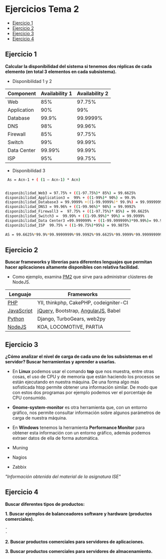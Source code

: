 # Ejercicios Tema 2 
- [Ejercicio 1](#ejercicio-1)
- [Ejercicio 2](#ejercicio-2)
- [Ejercicio 3](#ejercicio-3)
- [Ejercicio 4](#ejercicio-4)

## Ejercicio 1
**Calcular la disponibilidad del sistema si tenemos dos réplicas de cada elemento (en total 3 elementos en cada subsistema).**

-  Disponibilidad 1 y 2

 Component    | Availability 1| Availability 2 
 -----------  | ------------  | ----------- 
 Web          | 85% 	      | 97.75% 
 Application  | 90% 	      | 99% 
 Database     | 99.9% 	      | 99.9999% 
 DNS          | 98% 	      | 99.96% 
 Firewall     | 85%           | 97.75% 
 Switch       | 99%           | 99.99% 
 Data Center  | 99.99%        | 99.99% 
 ISP          | 95%           | 99.75% 

- Disponibilidad 3 

```sh
 As = Acn-1 + ( (1 – Acn-1) * Acn)
```
```sh

disponibilidad_Web3 = 97.75% + ((1-97.75%)* 85%) = 99.6625% 
disponibilidad_Application3 =  99% + ((1-99%)* 90%) = 99.9% 
disponibilidad_Database3 = 99.9999% +((1-99.9999%)* 99.9%) = 99.9999999% 
disponibilidad_DNS3 = 99.96% + ((1-99.96%)* 98%) = 99.9992% 
disponibilidad_Firewall3 =  97.75% + ((1-97.75%)* 85%) = 99.6625% 
disponibilidad_Switch3 =  99.99% + ((1-99.99%)* 99%) = 99.9999% 
disponibilidad_Data Center3 =99.999999% + ((1-99.999999%)*99.99%)= 99.9999999999% 
disponibilidad_ISP  99.75% + ((1-99.75%)*95%) = 99.9875% 
 
AS = 99.6625%*99.9%*99.9999999%*99.9992%*99.6625%*99.9999%*99.9999999999%*99.9875%=99.2135165%
```
## Ejercicio 2
**Buscar frameworks y librerías para diferentes lenguajes que permitan hacer aplicaciones altamente disponibles con relativa facilidad.**
- Como ejemplo, examina [PM2](https://github.com/Unitech/pm2) que sirve para administrar clústeres de NodeJS.

Lenguaje            | Frameworks
----------------    |--------------
[PHP][PHP]          | YII, thinkphp, CakePHP, codeigniter-CI
[JavaScript][JAVA]  | [jQuery], Bootstrap,  [AngularJS], Babel
[Python][PYTHON]    | Django, TurboGears, web2py
[NodeJS][NODE]	    | KOA, LOCOMOTIVE, PARTIA


## Ejercicio 3
**¿Cómo analizar el nivel de carga de cada uno de los subsistemas en el servidor? Buscar herramientas y aprender a usarlas.**

- En **Linux** podemos usar el comando **top** que nos muestra, entre otras cosas, el uso de CPU y de memoria que están haciendo los procesos se están ejecutando en nuestra máquina. De una forma algo más sofisticada htop permite obtener una información similar. De modo que con estos dos programas por ejemplo podemos ver el porcentaje de CPU consumido.

- **Gnome-system-monitor** es otra herramienta que, con un entorno gráfico, nos permite consultar información sobre algunos parámetros de carga de nuestra máquina.

- En **Windows** tenemos la herramienta **Performance Monitor** para obtener esta información con un entorno gráfico, además podemos extraer datos de ella de forma automática.

- Muning 
- Nagios
- Zabbix

*"Información obtenida del material de la asignatura ISE"*
   
## Ejercicio 4
**Buscar diferentes tipos de productos:**

**1. Buscar ejemplos de balanceadores software y hardware (productos comerciales).**


    - 
    - 
**2. Buscar productos comerciales para servidores de aplicaciones.** 

**3. Buscar productos comerciales para servidores de almacenamiento.**
 

[PHP]:http://www.phpframeworks.com/
[JAVA]:http://www.sitepoint.com/top-javascript-frameworks-libraries-tools-use/
[PYTHON]:https://wiki.python.org/moin/WebFrameworks/
[NODE]:http://nodeframework.com/
[jQuery]: <http://jquery.com>
[AngularJS]: <http://angularjs.org>
